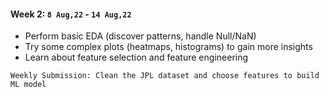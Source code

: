 #### Week 2: `8 Aug,22` - `14 Aug,22`
* Perform basic EDA (discover patterns, handle Null/NaN)
* Try some complex plots (heatmaps, histograms) to gain more insights
* Learn about feature selection and feature engineering
```
Weekly Submission: Clean the JPL dataset and choose features to build ML model
```
